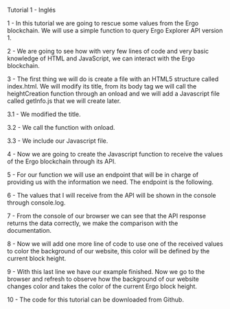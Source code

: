 Tutorial 1 - Inglés


1 - In this tutorial we are going to rescue some values from the Ergo blockchain. We will use a simple function to query Ergo Explorer API version 1.

2 - We are going to see how with very few lines of code and very basic knowledge of HTML and JavaScript, we can interact with the Ergo blockchain. 

3 - The first thing we will do is create a file with an HTML5 structure called index.html. We will modify its title, from its body tag we will call the heightCreation function through an onload and we will add a Javascript file called getInfo.js that we will create later.

3.1 - We modified the title.

3.2 - We call the function with onload.

3.3 - We include our Javascript file.

4 - Now we are going to create the Javascript function to receive the values of the Ergo blockchain through its API.

5 - For our function we will use an endpoint that will be in charge of providing us with the information we need. The endpoint is the following.

6 - The values that I will receive from the API will be shown in the console through console.log.

7 - From the console of our browser we can see that the API response returns the data correctly, we make the comparison with the documentation.

8 - Now we will add one more line of code to use one of the received values to color the background of our website, this color will be defined by the current block height.

9 - With this last line we have our example finished. Now we go to the browser and refresh to observe how the background of our website changes color and takes the color of the current Ergo block height.

10 - The code for this tutorial can be downloaded from Github.

